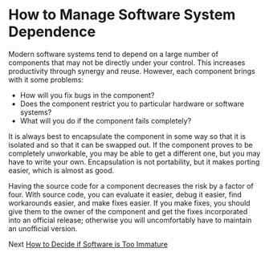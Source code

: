 # How to Manage Software System Dependence

Modern software systems tend to depend on a large number of components that may not be directly under your control. This increases productivity through synergy and reuse. However, each component brings with it some problems:

- How will you fix bugs in the component?
- Does the component restrict you to particular hardware or software systems?
- What will you do if the component fails completely?

It is always best to encapsulate the component in some way so that it is isolated and so that it can be swapped out. If the component proves to be completely unworkable, you may be able to get a different one, but you may have to write your own. Encapsulation is not portability, but it makes porting easier, which is almost as good.

Having the source code for a component decreases the risk by a factor of four. With source code, you can evaluate it easier, debug it easier, find workarounds easier, and make fixes easier. If you make fixes, you should give them to the owner of the component and get the fixes incorporated into an official release; otherwise you will uncomfortably have to maintain an unofficial version.

Next [How to Decide if Software is Too Immature](03-How-to-Decide-if-Software-is-Too-Immature.md)
